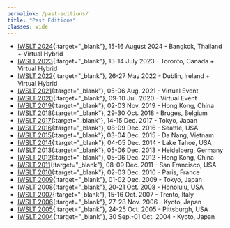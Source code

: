 ```yaml
---
permalink: /past-editions/
title: "Past Editions"
classes: wide
---
```



  * [IWSLT 2024](https://iwslt.org/2024/){:target="_blank"}, 15-16 August 2024 - Bangkok, Thailand + Virtual Hybrid
  * [IWSLT 2023](https://iwslt.org/2023/){:target="_blank"}, 13-14 July 2023 - Toronto, Canada + Virtual Hybrid
  * [IWSLT 2022](https://iwslt.org/2022/){:target="_blank"}, 26-27 May 2022 - Dublin, Ireland + Virtual Hybrid
  * [IWSLT 2021](https://iwslt.org/2021/){:target="_blank"}, 05-06 Aug. 2021 - Virtual Event
  * [IWSLT 2020](http://iwslt2020.ira.uka.de){:target="_blank"}, 09-10 Jul. 2020 - Virtual Event
  * [IWSLT 2019](http://workshop2019.iwslt.org){:target="_blank"}, 02-03 Nov. 2019 - Hong Kong, China
  * [IWSLT 2018](http://workshop2018.iwslt.org){:target="_blank"}, 29-30 Oct. 2018 - Bruges, Belgium
  * [IWSLT 2017](http://workshop2017.iwslt.org){:target="_blank"}, 14-15 Dec. 2017 - Tokyo, Japan
  * [IWSLT 2016](http://workshop2016.iwslt.org){:target="_blank"}, 08-09 Dec. 2016 - Seattle, USA
  * [IWSLT 2015](http://workshop2015.iwslt.org){:target="_blank"}, 03-04 Dec. 2015 - Da Nang, Vietnam
  * [IWSLT 2014](http://workshop2014.iwslt.org){:target="_blank"}, 04-05 Dec. 2014 - Lake Tahoe, USA
  * [IWSLT 2013](http://workshop2013.iwslt.org){:target="_blank"}, 05-06 Dec. 2013 - Heidelberg, Germany
  * [IWSLT 2012](http://hltc.cs.ust.hk/iwslt){:target="_blank"}, 05-06 Dec. 2012 - Hong Kong, China
  * [IWSLT 2011](http://iwslt2011.org){:target="_blank"}, 08-09 Dec. 2011 - San Francisco, USA
  * [IWSLT 2010](http://iwslt2010.fbk.eu){:target="_blank"}, 02-03 Dec. 2010 - Paris, France
  * [IWSLT 2009](http://www2.nict.go.jp/astrec-att/workshop/IWSLT2009){:target="_blank"}, 01-02 Dec. 2009 - Tokyo, Japan
  * [IWSLT 2008](http://www2.nict.go.jp/astrec-att/workshop/IWSLT2008){:target="_blank"}, 20-21 Oct. 2008 - Honolulu, USA
  * [IWSLT 2007](http://iwslt07.fbk.eu){:target="_blank"}, 15-16 Oct. 2007 - Trento, Italy
  * [IWSLT 2006](http://www2.nict.go.jp/astrec-att/workshop/IWSLT2006){:target="_blank"}, 27-28 Nov. 2006 - Kyoto, Japan
  * [IWSLT 2005](https://www.isca-speech.org/archive/iwslt_05){:target="_blank"}, 24-25 Oct. 2005 - Pittsburgh, USA
  * [IWSLT 2004](http://www2.nict.go.jp/astrec-att/workshop/IWSLT2004){:target="_blank"}, 30 Sep.-01 Oct. 2004 - Kyoto, Japan
